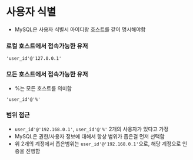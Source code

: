 # 사용자 식별

- MySQL은 사용자 식별시 아이디랑 호스트를 같이 명시해야함

### 로컬 호스트에서 접속가능한 유저

```
'user_id'@'127.0.0.1'
```

### 모든 호스트에서 접속가능한 유저

- %는 모든 호스트를 의미함

```
'user_id'@'%'
```

### 범위 접근

- `user_id'@'192.168.0.1'`, `user_id'@'%'` 2개의 사용자가 있다고 가정
- MySQL은 권한/사용자 정보에 대해서 항상 범위가 좁은걸 먼저 선택함
- 위 2개의 계정에서 좁은범위는 `user_id'@'192.168.0.1'`으로, 해당 계정으로 인증을 진행함
